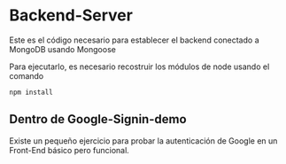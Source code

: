 # Backend-Server

Este es el código necesario para establecer el backend conectado a MongoDB usando Mongoose

Para ejecutarlo, es necesario recostruir los módulos de node usando el comando

```
npm install
```

## Dentro de Google-Signin-demo
Existe un pequeño ejercicio para probar la autenticación de Google en un Front-End básico pero funcional.